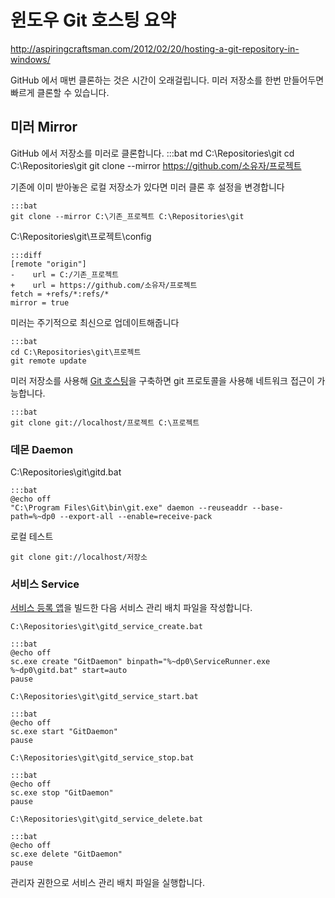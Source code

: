 # 윈도우 Git 호스팅 요약

<http://aspiringcraftsman.com/2012/02/20/hosting-a-git-repository-in-windows/>

GitHub 에서 매번 클론하는 것은 시간이 오래걸립니다. 미러 저장소를 한번 만들어두면 빠르게 클론할 수 있습니다.

## 미러 Mirror

GitHub 에서 저장소를 미러로 클론합니다.
    :::bat
    md C:\Repositories\git
    cd C:\Repositories\git
    git clone --mirror https://github.com/소유자/프로젝트

기존에 이미 받아놓은 로컬 저장소가 있다면 미러 클론 후 설정을 변경합니다

    :::bat
    git clone --mirror C:\기존_프로젝트 C:\Repositories\git

C:\Repositories\git\프로젝트\config 
    
    :::diff     
    [remote "origin"]
    -    url = C:/기존_프로젝트
    +    url = https://github.com/소유자/프로젝트
    fetch = +refs/*:refs/*
    mirror = true

미러는 주기적으로 최신으로 업데이트해줍니다

    :::bat
    cd C:\Repositories\git\프로젝트
    git remote update

미러 저장소를 사용해 [Git 호스팅](git_windows_hosting_digest.md)을 구축하면 git 프로토콜을 사용해 네트워크 접근이 가능합니다.

    :::bat
    git clone git://localhost/프로젝트 C:\프로젝트

### 데몬 Daemon

C:\Repositories\git\gitd.bat

    :::bat
    @echo off
    "C:\Program Files\Git\bin\git.exe" daemon --reuseaddr --base-path=%~dp0 --export-all --enable=receive-pack

로컬 테스트

    git clone git://localhost/저장소
 

### 서비스 Service

[서비스 등록 앱](https://github.com/derekgreer/serviceRunner)을 빌드한 다음 서비스 관리 배치 파일을 작성합니다.

`C:\Repositories\git\gitd_service_create.bat`

    :::bat
    @echo off
    sc.exe create "GitDaemon" binpath="%~dp0\ServiceRunner.exe %~dp0\gitd.bat" start=auto
    pause

`C:\Repositories\git\gitd_service_start.bat`

    :::bat
    @echo off
    sc.exe start "GitDaemon"
    pause

`C:\Repositories\git\gitd_service_stop.bat`

    :::bat
    @echo off
    sc.exe stop "GitDaemon"
    pause

`C:\Repositories\git\gitd_service_delete.bat`

    :::bat
    @echo off
    sc.exe delete "GitDaemon"
    pause

관리자 권한으로 서비스 관리 배치 파일을 실행합니다.

